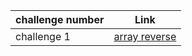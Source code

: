 | challenge number | Link                                                                                               |
|------------------|----------------------------------------------------------------------------------------------------|
| challenge 1       | [array reverse](https://github.com/Ahmad-Khaled-Zaid/data-structures-and-algorithms-python/pull/3) |

